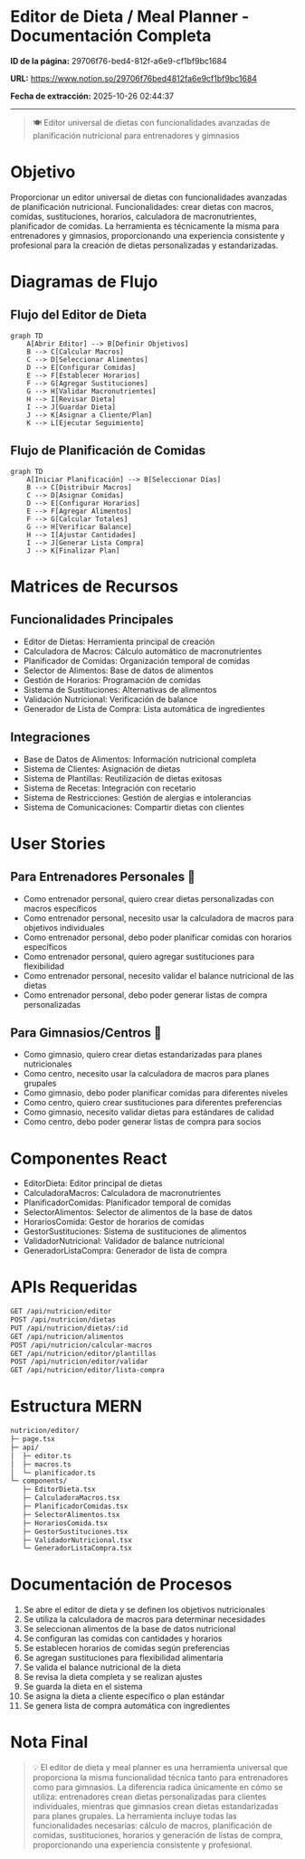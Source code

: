 # Editor de Dieta / Meal Planner - Documentación Completa

**ID de la página:** 29706f76-bed4-812f-a6e9-cf1bf9bc1684

**URL:** https://www.notion.so/29706f76bed4812fa6e9cf1bf9bc1684

**Fecha de extracción:** 2025-10-26 02:44:37

---

> 🍽️ Editor universal de dietas con funcionalidades avanzadas de planificación nutricional para entrenadores y gimnasios

# Objetivo

Proporcionar un editor universal de dietas con funcionalidades avanzadas de planificación nutricional. Funcionalidades: crear dietas con macros, comidas, sustituciones, horarios, calculadora de macronutrientes, planificador de comidas. La herramienta es técnicamente la misma para entrenadores y gimnasios, proporcionando una experiencia consistente y profesional para la creación de dietas personalizadas y estandarizadas.

# Diagramas de Flujo

## Flujo del Editor de Dieta

```mermaid
graph TD
    A[Abrir Editor] --> B[Definir Objetivos]
    B --> C[Calcular Macros]
    C --> D[Seleccionar Alimentos]
    D --> E[Configurar Comidas]
    E --> F[Establecer Horarios]
    F --> G[Agregar Sustituciones]
    G --> H[Validar Macronutrientes]
    H --> I[Revisar Dieta]
    I --> J[Guardar Dieta]
    J --> K[Asignar a Cliente/Plan]
    K --> L[Ejecutar Seguimiento]
```

## Flujo de Planificación de Comidas

```mermaid
graph TD
    A[Iniciar Planificación] --> B[Seleccionar Días]
    B --> C[Distribuir Macros]
    C --> D[Asignar Comidas]
    D --> E[Configurar Horarios]
    E --> F[Agregar Alimentos]
    F --> G[Calcular Totales]
    G --> H[Verificar Balance]
    H --> I[Ajustar Cantidades]
    I --> J[Generar Lista Compra]
    J --> K[Finalizar Plan]
```

# Matrices de Recursos

## Funcionalidades Principales

- Editor de Dietas: Herramienta principal de creación
- Calculadora de Macros: Cálculo automático de macronutrientes
- Planificador de Comidas: Organización temporal de comidas
- Selector de Alimentos: Base de datos de alimentos
- Gestión de Horarios: Programación de comidas
- Sistema de Sustituciones: Alternativas de alimentos
- Validación Nutricional: Verificación de balance
- Generador de Lista de Compra: Lista automática de ingredientes
## Integraciones

- Base de Datos de Alimentos: Información nutricional completa
- Sistema de Clientes: Asignación de dietas
- Sistema de Plantillas: Reutilización de dietas exitosas
- Sistema de Recetas: Integración con recetario
- Sistema de Restricciones: Gestión de alergias e intolerancias
- Sistema de Comunicaciones: Compartir dietas con clientes
# User Stories

## Para Entrenadores Personales 🧍

- Como entrenador personal, quiero crear dietas personalizadas con macros específicos
- Como entrenador personal, necesito usar la calculadora de macros para objetivos individuales
- Como entrenador personal, debo poder planificar comidas con horarios específicos
- Como entrenador personal, quiero agregar sustituciones para flexibilidad
- Como entrenador personal, necesito validar el balance nutricional de las dietas
- Como entrenador personal, debo poder generar listas de compra personalizadas
## Para Gimnasios/Centros 🏢

- Como gimnasio, quiero crear dietas estandarizadas para planes nutricionales
- Como centro, necesito usar la calculadora de macros para planes grupales
- Como gimnasio, debo poder planificar comidas para diferentes niveles
- Como centro, quiero crear sustituciones para diferentes preferencias
- Como gimnasio, necesito validar dietas para estándares de calidad
- Como centro, debo poder generar listas de compra para socios
# Componentes React

- EditorDieta: Editor principal de dietas
- CalculadoraMacros: Calculadora de macronutrientes
- PlanificadorComidas: Planificador temporal de comidas
- SelectorAlimentos: Selector de alimentos de la base de datos
- HorariosComida: Gestor de horarios de comidas
- GestorSustituciones: Sistema de sustituciones de alimentos
- ValidadorNutricional: Validador de balance nutricional
- GeneradorListaCompra: Generador de lista de compra
# APIs Requeridas

```bash
GET /api/nutricion/editor
POST /api/nutricion/dietas
PUT /api/nutricion/dietas/:id
GET /api/nutricion/alimentos
POST /api/nutricion/calcular-macros
GET /api/nutricion/editor/plantillas
POST /api/nutricion/editor/validar
GET /api/nutricion/editor/lista-compra
```

# Estructura MERN

```bash
nutricion/editor/
├─ page.tsx
├─ api/
│  ├─ editor.ts
│  ├─ macros.ts
│  └─ planificador.ts
└─ components/
   ├─ EditorDieta.tsx
   ├─ CalculadoraMacros.tsx
   ├─ PlanificadorComidas.tsx
   ├─ SelectorAlimentos.tsx
   ├─ HorariosComida.tsx
   ├─ GestorSustituciones.tsx
   ├─ ValidadorNutricional.tsx
   └─ GeneradorListaCompra.tsx
```

# Documentación de Procesos

1. Se abre el editor de dieta y se definen los objetivos nutricionales
1. Se utiliza la calculadora de macros para determinar necesidades
1. Se seleccionan alimentos de la base de datos nutricional
1. Se configuran las comidas con cantidades y horarios
1. Se establecen horarios de comidas según preferencias
1. Se agregan sustituciones para flexibilidad alimentaria
1. Se valida el balance nutricional de la dieta
1. Se revisa la dieta completa y se realizan ajustes
1. Se guarda la dieta en el sistema
1. Se asigna la dieta a cliente específico o plan estándar
1. Se genera lista de compra automática con ingredientes
# Nota Final

> 💡 El editor de dieta y meal planner es una herramienta universal que proporciona la misma funcionalidad técnica tanto para entrenadores como para gimnasios. La diferencia radica únicamente en cómo se utiliza: entrenadores crean dietas personalizadas para clientes individuales, mientras que gimnasios crean dietas estandarizadas para planes grupales. La herramienta incluye todas las funcionalidades necesarias: cálculo de macros, planificación de comidas, sustituciones, horarios y generación de listas de compra, proporcionando una experiencia consistente y profesional.

